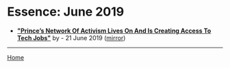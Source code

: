 # Essence: June 2019

 - [**"Prince’s Network Of Activism Lives On And Is Creating Access To Tech Jobs"**](https://www.essence.com/news/prince-activism-yeswecode/) by  - 21 June 2019 ([mirror](https://web.archive.org/web/*/https://www.essence.com/news/prince-activism-yeswecode/))

----

[Home](./)
